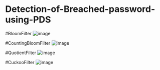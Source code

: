 # Detection-of-Breached-password-using-PDS

#BloomFilter
![image](https://user-images.githubusercontent.com/49152921/134309723-d44ee54d-f5c7-408a-b203-ee49befbc755.png)

#CountingBloomFilter
![image](https://user-images.githubusercontent.com/49152921/134310165-cf3667bf-34c3-45eb-b032-0b58a3573f09.png)

#QuotientFilter
![image](https://user-images.githubusercontent.com/49152921/134310615-00e3682e-c811-4d47-a42a-412cf2f696fe.png)

#CuckooFilter
![image](https://user-images.githubusercontent.com/49152921/134311110-35d2bd79-93dc-4349-b593-f7c184dc7eb4.png)
